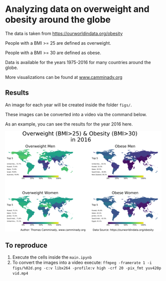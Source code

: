 # Analyzing data on overweight and obesity around the globe

The data is taken from https://ourworldindata.org/obesity

People with a BMI >= 25 are defined as overweight.

People with a BMI >= 30 are defined as obese.

Data is available for the years 1975-2016 for many countries around the globe.

More visualizations can be found at www.camminady.org

## Results

An image for each year will be created inside the folder `figs/`. 

These images can be converted into a video via the command below.

As an example, you can see the results for the year 2016 here.

![Results 2016](https://raw.githubusercontent.com/camminady/overweight/master/figs/v5_41.png)



## To reproduce

1) Execute the cells inside the `main.ipynb`
2) To convert the images into a  video execute: `ffmpeg -framerate 1 -i figs/%02d.png -c:v libx264 -profile:v high -crf 20 -pix_fmt yuv420p vid.mp4`

